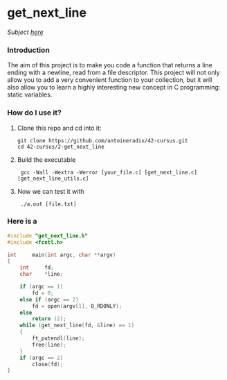 # get_next_line
_Subject [here](../subjects/get_next_line.subject.pdf)_

### Introduction
The aim of this project is to make you code a function that returns a line
ending with a newline, read from a file descriptor.
This project will not only allow you to add a very convenient function to your collection,
but it will also allow you to learn a highly interesting new concept in C programming:
static variables.

### How do I use it?
1. Clone this repo and cd into it:
    
       git clone https://github.com/antoineradix/42-cursus.git
       cd 42-cursus/2-get_next_line

2. Build the executable

        gcc -Wall -Wextra -Werror [your_file.c] [get_next_line.c] [get_next_line_utils.c]

3. Now we can test it with
     
        ./a.out [file.txt]

### Here is a 

```C
#include "get_next_line.h"
#include <fcntl.h>

int		main(int argc, char **argv)
{
	int		fd;
	char	*line;

	if (argc == 1)
		fd = 0;
	else if (argc == 2)
		fd = open(argv[1], O_RDONLY);
	else
		return (2);
	while (get_next_line(fd, &line) == 1)
	{
		ft_putendl(line);
		free(line);
	}
	if (argc == 2)
		close(fd);
}
```
